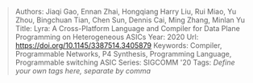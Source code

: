 > Authors: Jiaqi Gao, Ennan Zhai, Hongqiang Harry Liu, Rui Miao, Yu Zhou, Bingchuan Tian, Chen Sun, Dennis Cai, Ming Zhang, Minlan Yu
> Title: Lyra: A Cross-Platform Language and Compiler for Data Plane Programming on Heterogeneous ASICs
> Year: 2020
> Url: https://doi.org/10.1145/3387514.3405879
> Keywords: Compiler, Programmable Networks, P4 Synthesis, Programming Language, Programmable switching ASIC
> Series: SIGCOMM '20
> Tags: *Define your own tags here, separate by comma*